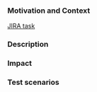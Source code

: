 <!--- Provide a general summary of your changes in the Title above -->

### Motivation and Context
<!--- Why is this change required? What problem does it solve? -->
<!--- Link it to JIRA -->
[JIRA task](https://jira.humanity.com/browse/MOB-)

### Description
<!--- Describe your changes in detail -->

### Impact
<!--- See how your change affects other areas of the code-->

### Test scenarios
<!--- Describe in detail how you tested your changes. -->
<!--- Include details of your testing environment, and the tests you ran to -->
<!--- Add any additional notes for the QA team -->
